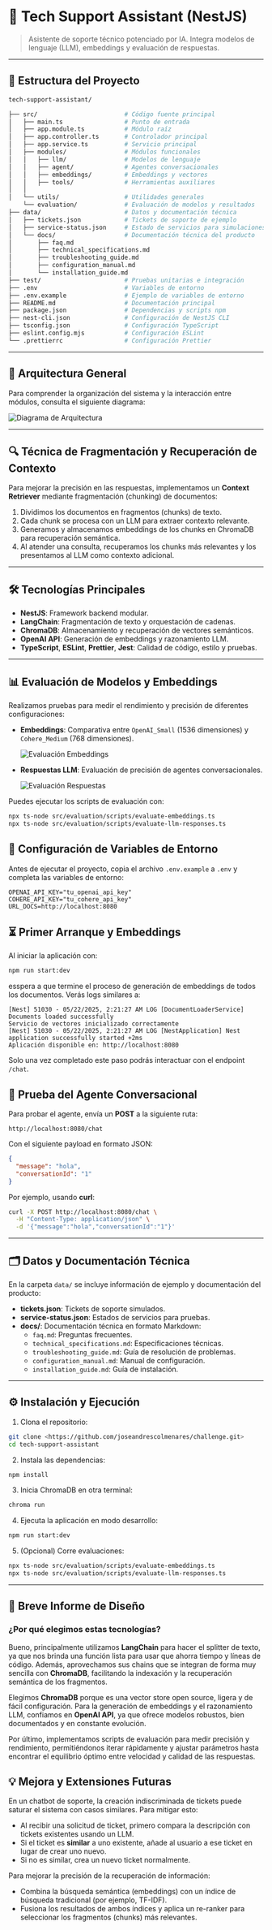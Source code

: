 # 🚀 Tech Support Assistant (NestJS)

> Asistente de soporte técnico potenciado por IA. Integra modelos de lenguaje (LLM), embeddings y evaluación de respuestas.

---

## 📁 Estructura del Proyecto

```bash
tech-support-assistant/

├── src/                        # Código fuente principal
│   ├── main.ts                 # Punto de entrada
│   ├── app.module.ts           # Módulo raíz
│   ├── app.controller.ts       # Controlador principal
│   ├── app.service.ts          # Servicio principal
│   ├── modules/                # Módulos funcionales
│   │   ├── llm/                # Modelos de lenguaje
│   │   ├── agent/              # Agentes conversacionales
│   │   ├── embeddings/         # Embeddings y vectores
│   │   ├── tools/              # Herramientas auxiliares
│   │          
│   └── utils/                  # Utilidades generales
    └── evaluation/             # Evaluación de modelos y resultados      
├── data/                       # Datos y documentación técnica
│   ├── tickets.json            # Tickets de soporte de ejemplo
│   ├── service-status.json     # Estado de servicios para simulaciones
│   └── docs/                   # Documentación técnica del producto
│       ├── faq.md
│       ├── technical_specifications.md
│       ├── troubleshooting_guide.md
│       ├── configuration_manual.md
│       └── installation_guide.md
├── test/                       # Pruebas unitarias e integración
├── .env                        # Variables de entorno
├── .env.example                # Ejemplo de variables de entorno
├── README.md                   # Documentación principal
├── package.json                # Dependencias y scripts npm
├── nest-cli.json               # Configuración de NestJS CLI
├── tsconfig.json               # Configuración TypeScript
├── eslint.config.mjs           # Configuración ESLint
└── .prettierrc                 # Configuración Prettier
```

---

## 📸 Arquitectura General

Para comprender la organización del sistema y la interacción entre módulos, consulta el siguiente diagrama:

![Diagrama de Arquitectura](./data/image/arquitecture.png)

---

## 🔍 Técnica de Fragmentación y Recuperación de Contexto

Para mejorar la precisión en las respuestas, implementamos un **Context Retriever** mediante fragmentación (chunking) de documentos:

1. Dividimos los documentos en fragmentos (chunks) de texto.
2. Cada chunk se procesa con un LLM para extraer contexto relevante.
3. Generamos y almacenamos embeddings de los chunks en ChromaDB para recuperación semántica.
4. Al atender una consulta, recuperamos los chunks más relevantes y los presentamos al LLM como contexto adicional.

---

## 🛠️ Tecnologías Principales

- **NestJS**: Framework backend modular.
- **LangChain**: Fragmentación de texto y orquestación de cadenas.
- **ChromaDB**: Almacenamiento y recuperación de vectores semánticos.
- **OpenAI API**: Generación de embeddings y razonamiento LLM.
- **TypeScript**, **ESLint**, **Prettier**, **Jest**: Calidad de código, estilo y pruebas.

---

## 📊 Evaluación de Modelos y Embeddings

Realizamos pruebas para medir el rendimiento y precisión de diferentes configuraciones:

- **Embeddings**: Comparativa entre `OpenAI_Small` (1536 dimensiones) y `Cohere_Medium` (768 dimensiones).

  ![Evaluación Embeddings](./data/image/evalsChuck.png)

- **Respuestas LLM**: Evaluación de precisión de agentes conversacionales.

  ![Evaluación Respuestas](./data/image/evals.png)

Puedes ejecutar los scripts de evaluación con:

```bash
npx ts-node src/evaluation/scripts/evaluate-embeddings.ts
npx ts-node src/evaluation/scripts/evaluate-llm-responses.ts
```

## 🔧 Configuración de Variables de Entorno

Antes de ejecutar el proyecto, copia el archivo `.env.example` a `.env` y completa las variables de entorno:

```env
OPENAI_API_KEY="tu_openai_api_key"
COHERE_API_KEY="tu_cohere_api_key"
URL_DOCS=http://localhost:8080
```

## ⏳ Primer Arranque y Embeddings

Al iniciar la aplicación con:

```bash
npm run start:dev
```

esspera a que termine el proceso de generación de embeddings de todos los documentos. Verás logs similares a:

```text
[Nest] 51030 - 05/22/2025, 2:21:27 AM LOG [DocumentLoaderService] Documents loaded successfully
Servicio de vectores inicializado correctamente
[Nest] 51030 - 05/22/2025, 2:21:27 AM LOG [NestApplication] Nest application successfully started +2ms
Aplicación disponible en: http://localhost:8080
```

Solo una vez completado este paso podrás interactuar con el endpoint `/chat`.

## 🚀 Prueba del Agente Conversacional

Para probar el agente, envía un **POST** a la siguiente ruta:

`http://localhost:8080/chat`

Con el siguiente payload en formato JSON:

```json
{
  "message": "hola",
  "conversationId": "1"
}
```

Por ejemplo, usando **curl**:

```bash
curl -X POST http://localhost:8080/chat \
  -H "Content-Type: application/json" \
  -d '{"message":"hola","conversationId":"1"}'
```

---

## 🗂️ Datos y Documentación Técnica

En la carpeta `data/` se incluye información de ejemplo y documentación del producto:

- **tickets.json**: Tickets de soporte simulados.
- **service-status.json**: Estados de servicios para pruebas.
- **docs/**: Documentación técnica en formato Markdown:
  - `faq.md`: Preguntas frecuentes.
  - `technical_specifications.md`: Especificaciones técnicas.
  - `troubleshooting_guide.md`: Guía de resolución de problemas.
  - `configuration_manual.md`: Manual de configuración.
  - `installation_guide.md`: Guía de instalación.

---

## ⚙️ Instalación y Ejecución

1. Clona el repositorio:
```bash
git clone <https://github.com/joseandrescolmenares/challenge.git>
cd tech-support-assistant
```  
2. Instala las dependencias:
```bash
npm install
```  
3. Inicia ChromaDB en otra terminal:
```bash
chroma run
```  
4. Ejecuta la aplicación en modo desarrollo:
```bash
npm run start:dev
```  

5. (Opcional) Corre evaluaciones:
```bash
npx ts-node src/evaluation/scripts/evaluate-embeddings.ts
npx ts-node src/evaluation/scripts/evaluate-llm-responses.ts
```

---

## 📝 Breve Informe de Diseño

### ¿Por qué elegimos estas tecnologías?

Bueno, principalmente utilizamos **LangChain** para hacer el splitter de texto, ya que nos brinda una función lista para usar que ahorra tiempo y líneas de código. Además, aprovechamos sus chains que se integran de forma muy sencilla con **ChromaDB**, facilitando la indexación y la recuperación semántica de los fragmentos.

Elegimos **ChromaDB** porque es una vector store open source, ligera y de fácil configuración. Para la generación de embeddings y el razonamiento LLM, confiamos en **OpenAI API**, ya que ofrece modelos robustos, bien documentados y en constante evolución.

Por último, implementamos scripts de evaluación para medir precisión y rendimiento, permitiéndonos iterar rápidamente y ajustar parámetros hasta encontrar el equilibrio óptimo entre velocidad y calidad de las respuestas.

## 💡 Mejora y Extensiones Futuras

En un chatbot de soporte, la creación indiscriminada de tickets puede saturar el sistema con casos similares. Para mitigar esto:

- Al recibir una solicitud de ticket, primero compara la descripción con tickets existentes usando un LLM.
- Si el ticket es **similar** a uno existente, añade al usuario a ese ticket en lugar de crear uno nuevo.
- Si no es similar, crea un nuevo ticket normalmente.

Para mejorar la precisión de la recuperación de información:

- Combina la búsqueda semántica (embeddings) con un índice de búsqueda tradicional (por ejemplo, TF-IDF).
- Fusiona los resultados de ambos índices y aplica un re-ranker para seleccionar los fragmentos (chunks) más relevantes.
